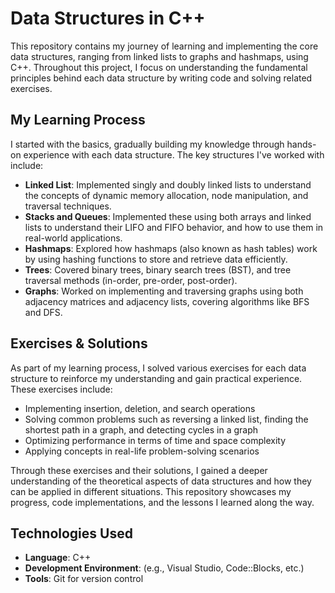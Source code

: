 # Data Structures in C++

This repository contains my journey of learning and implementing the core data structures, ranging from linked lists to graphs and hashmaps, using C++. Throughout this project, I focus on understanding the fundamental principles behind each data structure by writing code and solving related exercises.

## My Learning Process

I started with the basics, gradually building my knowledge through hands-on experience with each data structure. The key structures I've worked with include:

- **Linked List**: Implemented singly and doubly linked lists to understand the concepts of dynamic memory allocation, node manipulation, and traversal techniques.
- **Stacks and Queues**: Implemented these using both arrays and linked lists to understand their LIFO and FIFO behavior, and how to use them in real-world applications.
- **Hashmaps**: Explored how hashmaps (also known as hash tables) work by using hashing functions to store and retrieve data efficiently.
- **Trees**: Covered binary trees, binary search trees (BST), and tree traversal methods (in-order, pre-order, post-order).
- **Graphs**: Worked on implementing and traversing graphs using both adjacency matrices and adjacency lists, covering algorithms like BFS and DFS.

## Exercises & Solutions

As part of my learning process, I solved various exercises for each data structure to reinforce my understanding and gain practical experience. These exercises include:

- Implementing insertion, deletion, and search operations
- Solving common problems such as reversing a linked list, finding the shortest path in a graph, and detecting cycles in a graph
- Optimizing performance in terms of time and space complexity
- Applying concepts in real-life problem-solving scenarios

Through these exercises and their solutions, I gained a deeper understanding of the theoretical aspects of data structures and how they can be applied in different situations. This repository showcases my progress, code implementations, and the lessons I learned along the way.

## Technologies Used

- **Language**: C++
- **Development Environment**: (e.g., Visual Studio, Code::Blocks, etc.)
- **Tools**: Git for version control
